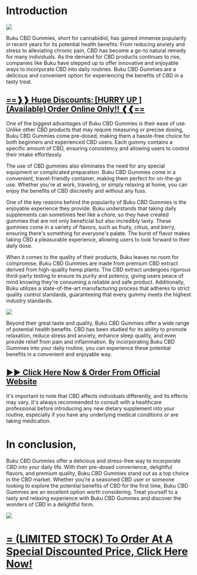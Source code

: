 **Introduction**
================

[![](https://blogger.googleusercontent.com/img/b/R29vZ2xl/AVvXsEiU7oSWB--fSzbZc4ATHIggViuJGar2q6h3SP37OuoXAN_IW7KEJzxTvY6vzlv08nsaF4jFTtXH8yamDiGUTw51tFqIPT29X1-7TwlWAEjOd5J5qr3hioTTN1PMZoOOd_DLdYZuRbJNOoNH2bOKJG-heQdSlHk_Ykm8nslvQtS4r85i88AQV5JAcJZW/w640-h320/Screenshot%20(601).png)](https://www.glitco.com/get-buku-cbd-gummies)

Buku CBD Gummies, short for cannabidiol, has gained immense popularity in recent years for its potential health benefits. From reducing anxiety and stress to alleviating chronic pain, CBD has become a go-to natural remedy for many individuals. As the demand for CBD products continues to rise, companies like Buku have stepped up to offer innovative and enjoyable ways to incorporate CBD into daily routines. Buku CBD Gummies are a delicious and convenient option for experiencing the benefits of CBD in a tasty treat.

[**\==❱❱ Huge Discounts: \[HURRY UP \] (Available) Order Online Only!! ❰❰==**](https://www.glitco.com/get-buku-cbd-gummies)
---------------------------------------------------------------------------------------------------------------------------

One of the biggest advantages of Buku CBD Gummies is their ease of use. Unlike other CBD products that may require measuring or precise dosing, Buku CBD Gummies come pre-dosed, making them a hassle-free choice for both beginners and experienced CBD users. Each gummy contains a specific amount of CBD, ensuring consistency and allowing users to control their intake effortlessly.

The use of CBD gummies also eliminates the need for any special equipment or complicated preparation. Buku CBD Gummies come in a convenient, travel-friendly container, making them perfect for on-the-go use. Whether you're at work, traveling, or simply relaxing at home, you can enjoy the benefits of CBD discreetly and without any fuss.

One of the key reasons behind the popularity of Buku CBD Gummies is the enjoyable experience they provide. Buku understands that taking daily supplements can sometimes feel like a chore, so they have created gummies that are not only beneficial but also incredibly tasty. These gummies come in a variety of flavors, such as fruity, citrus, and berry, ensuring there's something for everyone's palate. The burst of flavor makes taking CBD a pleasurable experience, allowing users to look forward to their daily dose.

When it comes to the quality of their products, Buku leaves no room for compromise. Buku CBD Gummies are made from premium CBD extract derived from high-quality hemp plants. The CBD extract undergoes rigorous third-party testing to ensure its purity and potency, giving users peace of mind knowing they're consuming a reliable and safe product. Additionally, Buku utilizes a state-of-the-art manufacturing process that adheres to strict quality control standards, guaranteeing that every gummy meets the highest industry standards.

[![](https://blogger.googleusercontent.com/img/b/R29vZ2xl/AVvXsEhujk9zlC7uUcxx1S6rTr61D2g6tstt09YKWvNTe9Fwf5h4Jif-hHpkDYdz5ETYEaa5coMNwomFlTYn2ugtPVKseScaw4ErkiErKG7wFYviYvKmGX0htf2wg909UHRCXowU1ItNAGI1xCHjLFXNxiF1QZvw9G7BeDzccugWwFhirxWyzH5qPjPC6_nC/w640-h298/Screenshot%20(603).png)](https://www.glitco.com/get-buku-cbd-gummies)

Beyond their great taste and quality, Buku CBD Gummies offer a wide range of potential health benefits. CBD has been studied for its ability to promote relaxation, reduce stress and anxiety, enhance sleep quality, and even provide relief from pain and inflammation. By incorporating Buku CBD Gummies into your daily routine, you can experience these potential benefits in a convenient and enjoyable way.

**[►► Click Here Now & Order From Official Website](https://www.glitco.com/get-buku-cbd-gummies)**
--------------------------------------------------------------------------------------------------

It's important to note that CBD affects individuals differently, and its effects may vary. It's always recommended to consult with a healthcare professional before introducing any new dietary supplement into your routine, especially if you have any underlying medical conditions or are taking medication.

**In conclusion,**
==================

Buku CBD Gummies offer a delicious and stress-free way to incorporate CBD into your daily life. With their pre-dosed convenience, delightful flavors, and premium quality, Buku CBD Gummies stand out as a top choice in the CBD market. Whether you're a seasoned CBD user or someone looking to explore the potential benefits of CBD for the first time, Buku CBD Gummies are an excellent option worth considering. Treat yourself to a tasty and relaxing experience with Buku CBD Gummies and discover the wonders of CBD in a delightful form.

[![](https://blogger.googleusercontent.com/img/b/R29vZ2xl/AVvXsEhZk3_hhXH465u9h-uxdpHGxeFcU_gjb06PTcKspeqtzmAECwzuLN3Ys5WtqnXfzyw4LSawJEWUACbZvf1x1A17ShV6ZaMuNvPvgG7rb7ZO5YruJIHslifuOqP1EFZqvDtiy_eqKrJsilMBB5R7UXXHMwSE9r_y5OekJtQvzeDciZRt9CzI3nLz5O6F/w640-h292/Screenshot%20(604).png)](https://www.glitco.com/get-buku-cbd-gummies)

**[\= (LIMITED STOCK) To Order At A Special Discounted Price, Click Here Now!](https://www.glitco.com/get-buku-cbd-gummies)**
=============================================================================================================================
